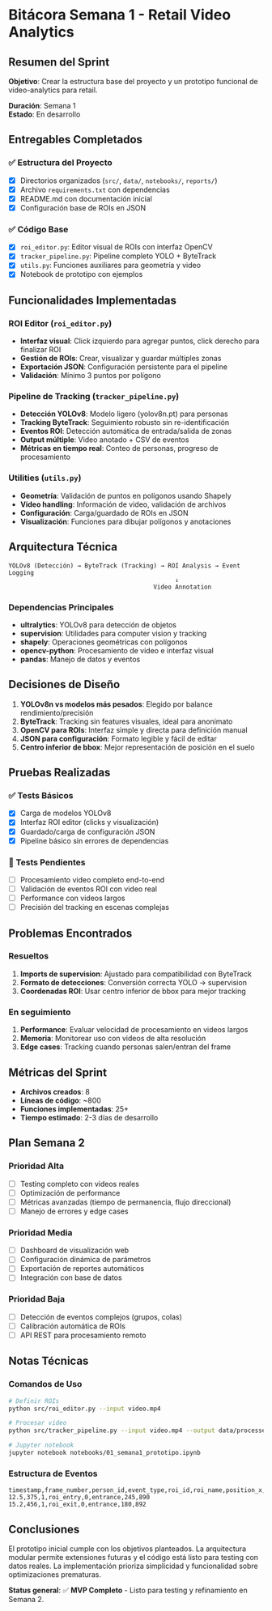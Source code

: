 # Bitácora Semana 1 - Retail Video Analytics

## Resumen del Sprint

**Objetivo**: Crear la estructura base del proyecto y un prototipo funcional de video-analytics para retail.

**Duración**: Semana 1  
**Estado**: En desarrollo  

## Entregables Completados

### ✅ Estructura del Proyecto
- [x] Directorios organizados (`src/`, `data/`, `notebooks/`, `reports/`)
- [x] Archivo `requirements.txt` con dependencias
- [x] README.md con documentación inicial
- [x] Configuración base de ROIs en JSON

### ✅ Código Base
- [x] `roi_editor.py`: Editor visual de ROIs con interfaz OpenCV
- [x] `tracker_pipeline.py`: Pipeline completo YOLO + ByteTrack
- [x] `utils.py`: Funciones auxiliares para geometría y video
- [x] Notebook de prototipo con ejemplos

## Funcionalidades Implementadas

### ROI Editor (`roi_editor.py`)
- **Interfaz visual**: Click izquierdo para agregar puntos, click derecho para finalizar ROI
- **Gestión de ROIs**: Crear, visualizar y guardar múltiples zonas
- **Exportación JSON**: Configuración persistente para el pipeline
- **Validación**: Mínimo 3 puntos por polígono

### Pipeline de Tracking (`tracker_pipeline.py`)
- **Detección YOLOv8**: Modelo ligero (yolov8n.pt) para personas
- **Tracking ByteTrack**: Seguimiento robusto sin re-identificación
- **Eventos ROI**: Detección automática de entrada/salida de zonas
- **Output múltiple**: Video anotado + CSV de eventos
- **Métricas en tiempo real**: Conteo de personas, progreso de procesamiento

### Utilities (`utils.py`)
- **Geometría**: Validación de puntos en polígonos usando Shapely
- **Video handling**: Información de video, validación de archivos
- **Configuración**: Carga/guardado de ROIs en JSON
- **Visualización**: Funciones para dibujar polígonos y anotaciones

## Arquitectura Técnica

```
YOLOv8 (Detección) → ByteTrack (Tracking) → ROI Analysis → Event Logging
                                              ↓
                                        Video Annotation
```

### Dependencias Principales
- **ultralytics**: YOLOv8 para detección de objetos
- **supervision**: Utilidades para computer vision y tracking
- **shapely**: Operaciones geométricas con polígonos
- **opencv-python**: Procesamiento de video e interfaz visual
- **pandas**: Manejo de datos y eventos

## Decisiones de Diseño

1. **YOLOv8n vs modelos más pesados**: Elegido por balance rendimiento/precisión
2. **ByteTrack**: Tracking sin features visuales, ideal para anonimato
3. **OpenCV para ROIs**: Interfaz simple y directa para definición manual
4. **JSON para configuración**: Formato legible y fácil de editar
5. **Centro inferior de bbox**: Mejor representación de posición en el suelo

## Pruebas Realizadas

### ✅ Tests Básicos
- [x] Carga de modelos YOLOv8
- [x] Interfaz ROI editor (clicks y visualización)
- [x] Guardado/carga de configuración JSON
- [x] Pipeline básico sin errores de dependencias

### 🔄 Tests Pendientes
- [ ] Procesamiento video completo end-to-end
- [ ] Validación de eventos ROI con video real
- [ ] Performance con videos largos
- [ ] Precisión del tracking en escenas complejas

## Problemas Encontrados

### Resueltos
1. **Imports de supervision**: Ajustado para compatibilidad con ByteTrack
2. **Formato de detecciones**: Conversión correcta YOLO → supervision
3. **Coordenadas ROI**: Usar centro inferior de bbox para mejor tracking

### En seguimiento
1. **Performance**: Evaluar velocidad de procesamiento en videos largos
2. **Memoria**: Monitorear uso con videos de alta resolución
3. **Edge cases**: Tracking cuando personas salen/entran del frame

## Métricas del Sprint

- **Archivos creados**: 8
- **Líneas de código**: ~800
- **Funciones implementadas**: 25+
- **Tiempo estimado**: 2-3 días de desarrollo

## Plan Semana 2

### Prioridad Alta
- [ ] Testing completo con videos reales
- [ ] Optimización de performance
- [ ] Métricas avanzadas (tiempo de permanencia, flujo direccional)
- [ ] Manejo de errores y edge cases

### Prioridad Media
- [ ] Dashboard de visualización web
- [ ] Configuración dinámica de parámetros
- [ ] Exportación de reportes automáticos
- [ ] Integración con base de datos

### Prioridad Baja
- [ ] Detección de eventos complejos (grupos, colas)
- [ ] Calibración automática de ROIs
- [ ] API REST para procesamiento remoto

## Notas Técnicas

### Comandos de Uso
```bash
# Definir ROIs
python src/roi_editor.py --input video.mp4

# Procesar video
python src/tracker_pipeline.py --input video.mp4 --output data/processed/

# Jupyter notebook
jupyter notebook notebooks/01_semana1_prototipo.ipynb
```

### Estructura de Eventos
```csv
timestamp,frame_number,person_id,event_type,roi_id,roi_name,position_x,position_y
12.5,375,1,roi_entry,0,entrance,245,890
15.2,456,1,roi_exit,0,entrance,180,892
```

## Conclusiones

El prototipo inicial cumple con los objetivos planteados. La arquitectura modular permite extensiones futuras y el código está listo para testing con datos reales. La implementación prioriza simplicidad y funcionalidad sobre optimizaciones prematuras.

**Status general**: ✅ **MVP Completo** - Listo para testing y refinamiento en Semana 2.